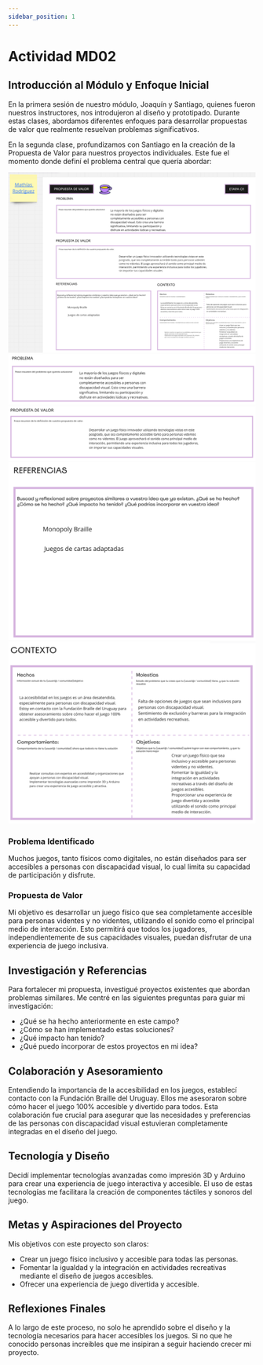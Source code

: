 ```yaml
---
sidebar_position: 1
---
```


# Actividad MD02

## Introducción al Módulo y Enfoque Inicial

En la primera sesión de nuestro módulo, Joaquín y Santiago, quienes fueron nuestros instructores, nos introdujeron al diseño y prototipado. Durante estas clases, abordamos diferentes enfoques para desarrollar propuestas de valor que realmente resuelvan problemas significativos.

En la segunda clase, profundizamos con Santiago en la creación de la Propuesta de Valor para nuestros proyectos individuales. Este fue el momento donde definí el problema central que quería abordar:

![Resultado](../../img/MD02/1.png)
![Problema](../../img/MD02/2.png)
![Propuesta de valor](../../img/MD02/3.png)
![Referencias](../../img/MD02/4.png)
![Contexto](../../img/MD02/5.png)

### Problema Identificado

Muchos juegos, tanto físicos como digitales, no están diseñados para ser accesibles a personas con discapacidad visual, lo cual limita su capacidad de participación y disfrute.

### Propuesta de Valor

Mi objetivo es desarrollar un juego físico que sea completamente accesible para personas videntes y no videntes, utilizando el sonido como el principal medio de interacción. Esto permitirá que todos los jugadores, independientemente de sus capacidades visuales, puedan disfrutar de una experiencia de juego inclusiva.

## Investigación y Referencias

Para fortalecer mi propuesta, investigué proyectos existentes que abordan problemas similares. Me centré en las siguientes preguntas para guiar mi investigación:

- ¿Qué se ha hecho anteriormente en este campo?
- ¿Cómo se han implementado estas soluciones?
- ¿Qué impacto han tenido?
- ¿Qué puedo incorporar de estos proyectos en mi idea?

## Colaboración y Asesoramiento

Entendiendo la importancia de la accesibilidad en los juegos, establecí contacto con la Fundación Braille del Uruguay. Ellos me asesoraron sobre cómo hacer el juego 100% accesible y divertido para todos. Esta colaboración fue crucial para asegurar que las necesidades y preferencias de las personas con discapacidad visual estuvieran completamente integradas en el diseño del juego.

## Tecnología y Diseño

Decidí implementar tecnologías avanzadas como impresión 3D y Arduino para crear una experiencia de juego interactiva y accesible. El uso de estas tecnologías me facilitara la creación de componentes táctiles y sonoros del juego.

## Metas y Aspiraciones del Proyecto

Mis objetivos con este proyecto son claros:

- Crear un juego físico inclusivo y accesible para todas las personas.
- Fomentar la igualdad y la integración en actividades recreativas mediante el diseño de juegos accesibles.
- Ofrecer una experiencia de juego divertida y accesible.

## Reflexiones Finales

A lo largo de este proceso, no solo he aprendido sobre el diseño y la tecnología necesarios para hacer accesibles los juegos. Si no que he conocido personas increibles que me insipiran a seguir haciendo crecer mi proyecto.
